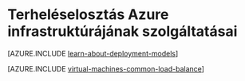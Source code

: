 <properties
    pageTitle="Az infrastruktúra-szolgáltatások terheléselosztási |} Microsoft Azure"
    description="Azure által támogatott terheléselosztás kétféle ismerteti: cloud Services terheléselosztó és Azure forgalom Manager ügyfél forgalmához betöltése."
    services="load-balancer"
    documentationCenter=""
    authors="sdwheeler"
    manager="carmonm"
    editor=""/>

<tags
    ms.service="load-balancer"
    ms.workload="infrastructure-services"
    ms.tgt_pltfrm="vm-windows"
    ms.devlang="na"
    ms.topic="article"
    ms.date="02/02/2016"
    ms.author="sewhee"/>

# <a name="load-balancing-for-azure-infrastructure-services"></a>Terheléselosztás Azure infrastruktúrájának szolgáltatásai

[AZURE.INCLUDE [learn-about-deployment-models](../../includes/learn-about-deployment-models-both-include.md)]

[AZURE.INCLUDE [virtual-machines-common-load-balance](../../includes/virtual-machines-common-load-balance.md)]
